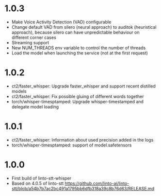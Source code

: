 # 1.0.3
- Make Voice Activity Detection (VAD) configurable
- Change default VAD from silero (neural approach) to auditok (heuristical approach), because silero can have unpredictable behaviour on different corner cases
- Streaming support
- New NUM_THREADS env variable to control the number of threads
- Load the model when launching the service (not at the first request)

# 1.0.2
- ct2/faster_whisper: Upgrade faster_whisper and support recent distilled models
- ct2/faster_whisper: Fix possible gluing of different words together
- torch/whisper-timesptamped: Upgrade whisper-timestamped and delegate model loading

# 1.0.1
- ct2/faster_whisper: Information about used precision added in the logs
- torch/whisper-timesptamped: support of model.safetensors

# 1.0.0
- First build of linto-stt-whisper
- Based on 4.0.5 of linto-stt https://github.com/linto-ai/linto-stt/blob/a54b7b7ac2bc491a1795bb6dfb318a39c8b76d63/RELEASE.md

